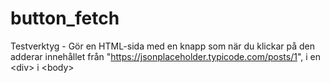 # button_fetch
Testverktyg - Gör en HTML-sida med en knapp som när du klickar på den adderar innehållet från "https://jsonplaceholder.typicode.com/posts/1", i en &lt;div> i &lt;body>
